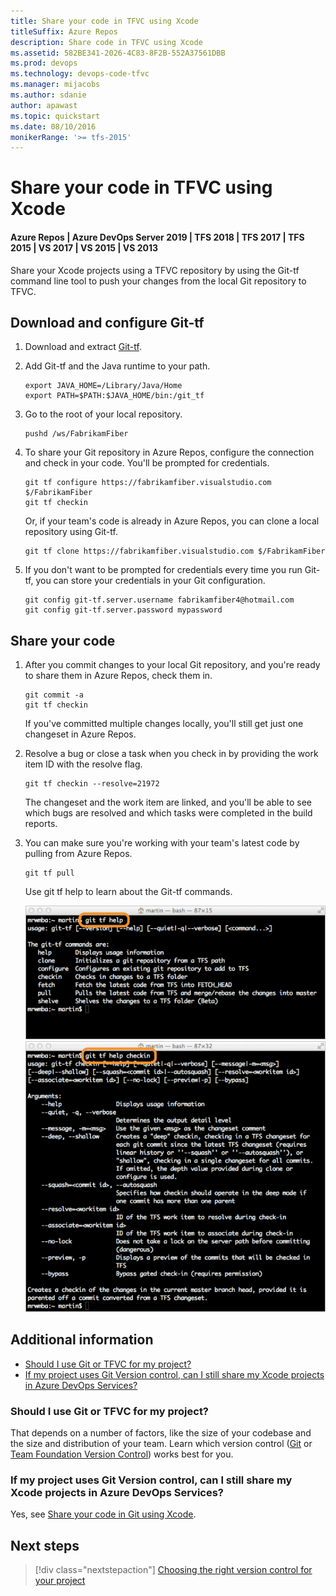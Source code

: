 ```yaml
---
title: Share your code in TFVC using Xcode
titleSuffix: Azure Repos
description: Share code in TFVC using Xcode
ms.assetid: 582BE341-2026-4C83-8F2B-552A37561DBB
ms.prod: devops
ms.technology: devops-code-tfvc
ms.manager: mijacobs
ms.author: sdanie
author: apawast
ms.topic: quickstart
ms.date: 08/10/2016
monikerRange: '>= tfs-2015'
---
```



# Share your code in TFVC using Xcode

#### Azure Repos | Azure DevOps Server 2019 | TFS 2018 | TFS 2017 | TFS 2015 | VS 2017 | VS 2015 | VS 2013

Share your Xcode projects using a TFVC repository by using the Git-tf command line tool to push your changes from the local Git repository to TFVC.

## Download and configure Git-tf

1. Download and extract [Git-tf](https://go.microsoft.com/fwlink/p/?LinkId=261658).

2. Add Git-tf and the Java runtime to your path.

    ```
    export JAVA_HOME=/Library/Java/Home 
    export PATH=$PATH:$JAVA_HOME/bin:/git_tf
    ```

3. Go to the root of your local repository.

    ```
    pushd /ws/FabrikamFiber
    ```

4. To share your Git repository in Azure Repos, configure the connection and check in your code. You'll be prompted for credentials. 

    ```
    git tf configure https://fabrikamfiber.visualstudio.com $/FabrikamFiber 
    git tf checkin
    ```

    Or, if your team's code is already in Azure Repos, you can clone a local repository using Git-tf.

    ```
    git tf clone https://fabrikamfiber.visualstudio.com $/FabrikamFiber
    ```

5. If you don't want to be prompted for credentials every time you run Git-tf, you can store your credentials in your Git configuration.

    ```
    git config git-tf.server.username fabrikamfiber4@hotmail.com 
    git config git-tf.server.password mypassword
    ```

## Share your code


1. After you commit changes to your local Git repository, and you're ready to share them in Azure Repos, check them in.

    ```
    git commit -a 
    git tf checkin
    ```

    If you've committed multiple changes locally, you'll still get just one changeset in Azure Repos.

2. Resolve a bug or close a task when you check in by providing the work item ID with the resolve flag.

    ```
    git tf checkin --resolve=21972
    ```

    The changeset and the work item are linked, and you'll be able to see which bugs are resolved and which tasks were completed in the build reports.

3. You can make sure you're working with your team's latest code by pulling from Azure Repos.

    ```
    git tf pull
    ```

    Use git tf help to learn about the Git-tf commands.

    ![git tf help](./media/share-your-code-in-tfvc-xcode/git-tf-help.png)
    ![git tf help checkin](./media/share-your-code-in-tfvc-xcode/git-tf-help-checkin.png)



## Additional information

* [Should I use Git or TFVC for my project?](#should-i-use-git-or-tfvc-for-my-project)
* [If my project uses Git Version control, can I still share my Xcode projects in Azure DevOps Services?](#if-my-project-uses-git-version-control-can-i-still-share-my-xcode-projects-in-azure-devops-services)

### Should I use Git or TFVC for my project?

That depends on a number of factors, like the size of your codebase and the size and distribution of your team. 
Learn which version control ([Git](../../repos/git/overview.md) or [Team Foundation Version Control](overview.md)) 
works best for you.

### If my project uses Git Version control, can I still share my Xcode projects in Azure DevOps Services?

Yes, see [Share your code in Git using Xcode](../../repos/git/share-your-code-in-git-xcode.md).

## Next steps

> [!div class="nextstepaction"]
> [Choosing the right version control for your project](comparison-git-tfvc.md)

